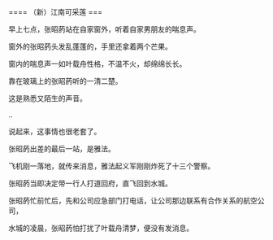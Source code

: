 


==== （新）江南可采莲  ===


早上七点，张昭菂站在自家窗外，听着自家男朋友的喘息声。

窗外的张昭菂头发乱蓬蓬的，手里还拿着两个芒果。

窗内的喘息声一如叶载舟性格，不温不火，却绵绵长长。

靠在玻璃上的张昭菂听的一清二楚。

这是熟悉又陌生的声音。

..

说起来，这事情也很老套了。

张昭菂出差的最后一站，是雅法。

飞机刚一落地，就传来消息，雅法起义军刚刚炸死了十三个警察。

张昭菂当即决定带一行人打道回府，直飞回到水城。

张昭菂忙前忙后，先和公司应急部门打电话，让公司那边联系有合作关系的航空公司，

水城的凌晨，张昭菂怕打扰了叶载舟清梦，便没有发消息。